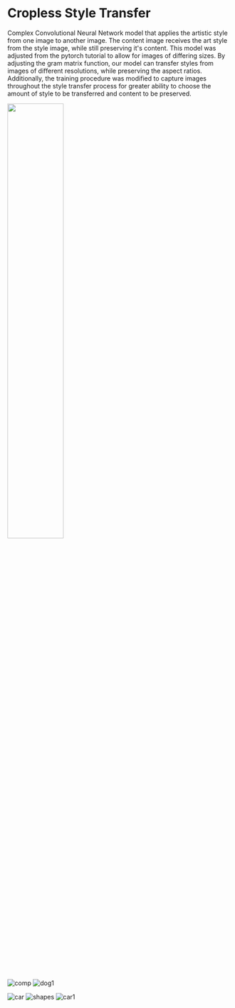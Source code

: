 # Cropless Style Transfer

Complex Convolutional Neural Network model that applies the artistic style from one image to another image. The content image receives the art style from the style image, while still preserving it's content. This model was adjusted from the pytorch tutorial to allow for images of differing sizes. By adjusting the gram matrix function, our model can transfer styles from images of different resolutions, while preserving the aspect ratios. Additionally, the training procedure was modified to capture images throughout the style transfer process for greater ability to choose the amount of style to be transferred and content to be preserved.

<img src="https://user-images.githubusercontent.com/11250972/211645708-da44841a-bf25-4f82-919e-de85368b6121.jpg" width=50% height=50%>

![comp](https://user-images.githubusercontent.com/11250972/211645750-46fccdfe-7b88-4061-a2b7-6a999bc5a8ed.jpg)
![dog1](https://user-images.githubusercontent.com/11250972/211646222-b3d987e8-2911-4119-9648-db6f7dbfc342.png)



![car](https://user-images.githubusercontent.com/11250972/211645843-019dfdca-1afc-4afb-9413-c5b486819611.jpg)
![shapes](https://user-images.githubusercontent.com/11250972/211646149-b9b05420-8fcc-4222-b363-a5ec89841d88.jpeg)
![car1](https://user-images.githubusercontent.com/11250972/211646258-5263aad3-0dc5-4fb6-8ca9-328f1fe42a74.png)
